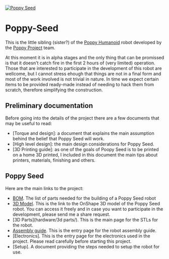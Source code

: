 [![Poppy Seed](https://img.shields.io/badge/Poopy--Seed-v0.4.0-blue.svg)](https://github.com/sonelu/Poppy-Seed)

# Poppy-Seed

This is the little sibling (sister?) of the [Poppy Humanoid](https://github.com/poppy-project/poppy-humanoid) robot developed by the [Poppy Project](https://github.com/poppy-project) team.

At this moment it is in alpha stages and the only thing that can be promissed is that it doesn't catch fire in the first 2 hours of (very limited) operation. Those that are interested to participate in the development of this robot are wellcome, but I cannot stress ehough that things are not in a final form and most of the work involved is not trivial in nature. In time we expect certain items to be provided ready-made instead of needing to hack them from scratch, therefore simplifying the construction.

## Preliminary documentation
Before going into the details of the project there are a few documents that may be useful to read:
* [Torque and design]: a document that explains the main assumption behind the belief that Poppy Seed will work.
* [High level design]: the main design considerations for Poppy Seed.
* [3D Printing guide]: as one of the goals of Poopy Seed is to be printed on a home 3D printed, I included in this document the main tips about printers, materials, finishing and others.

## Poppy Seed
Here are the main links to the project:
* [BOM](hardware/BOM.md). The list of parts needed for the building of a Poppy Seed robot
* [3D Model](https://cad.onshape.com/documents/56e0876fe4b0cd61903da4dc/w/bd94978c48e4f7f7abc728f0/e/cfad6e13d76618b39ab2a28a). This is the link to the OnShape 3D model of the Poppy Seed robot. You can access it freely and in case you want to participate in the development, please send me a share request.
* [3D Parts](hardware/3d parts/). This is the main page for the STLs for the robot.
* [Assembly guide](docs/assembly/README.md). This is the entry page for the robot assembly guide.
* [Electronics]. This is the entry page for the electronics used in the project. Please read carefully before starting this project.
* [Setup]. A document providing the steps needed to setup the robot for use.
